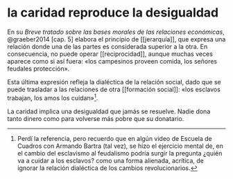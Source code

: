 # la caridad reproduce la desigualdad

En su *Breve tratado sobre las bases morales de las relaciones económicas*, @graeber2014 [cap. 5] elabora el principio de [[jerarquía]], que expresa una relación donde una de las partes es considerada superior a la otra. En consecuencia, no puede operar [[reciprocidad]], aunque muchas veces aparece como si así fuera: «los campesinos proveen comida, los señores feudales protección».

Esta última expresión refleja la dialéctica de la relación social, dado que se puede trasladar a las relaciones de otra [[formación social]]: «los esclavos trabajan, los amos los cuidan»[^1].

[^1]: Perdí la referencia, pero recuerdo que en algún video de Escuela de Cuadros con Armando Bartra (tal vez), se hizo el ejercicio mental de, en el cambio del esclavismo al feudalismo podría surgir la pregunta ¿quién va a cuidar a los esclavos? como una forma alienada, acrítica, de ignorar la relación dialéctica de los cambios revolucionarios.

La caridad implica una desigualdad que jamás se resuelve. Nadie dona tanto dinero como para volverse más pobre que su donatario.

